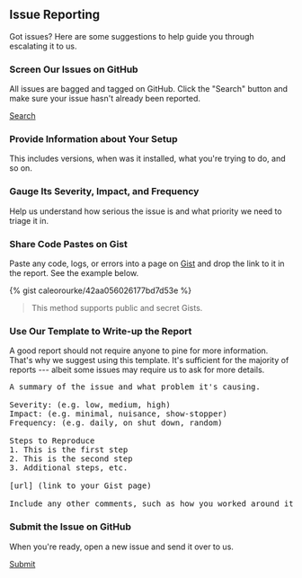 ## Issue Reporting

Got issues? Here are some suggestions to help guide you through escalating it to us.

### Screen Our Issues on GitHub

All issues are bagged and tagged on GitHub. Click the "Search" button and make sure your issue hasn't already been reported.

<a type="button" class="button gray small more" href="{{site.github.issues_url}}?labels=CLI" target="_blank">Search</a>

### Provide Information about Your Setup

This includes versions, when was it installed, what you're trying to do, and so on.

### Gauge Its Severity, Impact, and Frequency

Help us understand how serious the issue is and what priority we need to triage it in.

### Share Code Pastes on Gist

Paste any code, logs, or errors into a page on <a href="http://gist.github.com" target="_blank">Gist</a> and drop the link to it in the report. See the example below.

{% gist caleorourke/42aa056026177bd7d53e %}

> This method supports public and secret Gists.

### Use Our Template to Write-up the Report

A good report should not require anyone to pine for more information. That's why we suggest using this template. It's sufficient for the majority of reports --- albeit some issues may require us to ask for more details.

<pre>
A summary of the issue and what problem it's causing.

Severity: (e.g. low, medium, high)
Impact: (e.g. minimal, nuisance, show-stopper)
Frequency: (e.g. daily, on shut down, random)

Steps to Reproduce
1. This is the first step
2. This is the second step
3. Additional steps, etc.

[url] (link to your Gist page)

Include any other comments, such as how you worked around it, suggestions you have for fixing it, and so on.
</pre>

### Submit the Issue on GitHub

When you're ready, open a new issue and send it over to us.

<a type="button" class="button gray small more" href="{{site.github.issues_url}}/new?labels=Bug" target="_blank">Submit</a>
